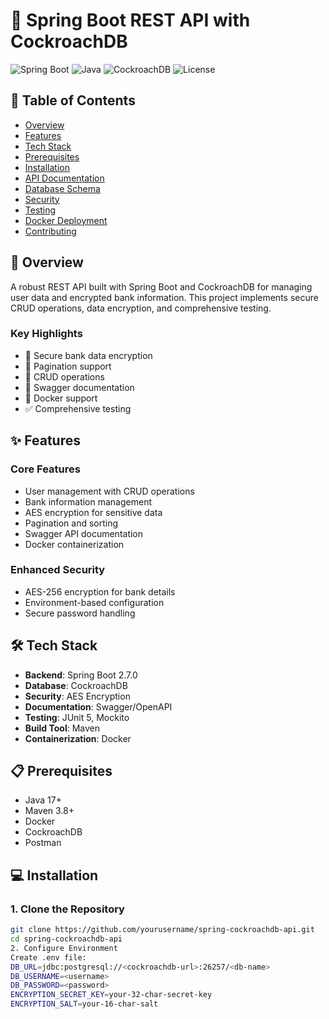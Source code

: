 # 🏦 Spring Boot REST API with CockroachDB

![Spring Boot](https://img.shields.io/badge/Spring%20Boot-2.7.0-brightgreen)
![Java](https://img.shields.io/badge/Java-17-orange)
![CockroachDB](https://img.shields.io/badge/CockroachDB-Latest-blue)
![License](https://img.shields.io/badge/license-MIT-green)

## 📑 Table of Contents
- [Overview](#overview)
- [Features](#features)
- [Tech Stack](#tech-stack)
- [Prerequisites](#prerequisites)
- [Installation](#installation)
- [API Documentation](#api-documentation)
- [Database Schema](#database-schema)
- [Security](#security)
- [Testing](#testing)
- [Docker Deployment](#docker-deployment)
- [Contributing](#contributing)

## 🚀 Overview

A robust REST API built with Spring Boot and CockroachDB for managing user data and encrypted bank information. This project implements secure CRUD operations, data encryption, and comprehensive testing.

### Key Highlights
- 🔐 Secure bank data encryption
- 📑 Pagination support
- 🔄 CRUD operations
- 📝 Swagger documentation
- 🐳 Docker support
- ✅ Comprehensive testing

## ✨ Features

### Core Features
- User management with CRUD operations
- Bank information management
- AES encryption for sensitive data
- Pagination and sorting
- Swagger API documentation
- Docker containerization

### Enhanced Security
- AES-256 encryption for bank details
- Environment-based configuration
- Secure password handling

## 🛠 Tech Stack

- **Backend**: Spring Boot 2.7.0
- **Database**: CockroachDB
- **Security**: AES Encryption
- **Documentation**: Swagger/OpenAPI
- **Testing**: JUnit 5, Mockito
- **Build Tool**: Maven
- **Containerization**: Docker

## 📋 Prerequisites

- Java 17+
- Maven 3.8+
- Docker 
- CockroachDB
- Postman 

## 💻 Installation

### 1. Clone the Repository
```bash
git clone https://github.com/yourusername/spring-cockroachdb-api.git
cd spring-cockroachdb-api
2. Configure Environment
Create .env file:
DB_URL=jdbc:postgresql://<cockroachdb-url>:26257/<db-name>
DB_USERNAME=<username>
DB_PASSWORD=<password>
ENCRYPTION_SECRET_KEY=your-32-char-secret-key
ENCRYPTION_SALT=your-16-char-salt




